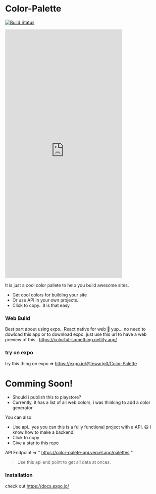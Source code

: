 # Color-Palette
[![Build Status](https://travis-ci.org/joemccann/dillinger.svg?branch=master)](https://travis-ci.org/joemccann/dillinger)


<iframe src="https://appetize.io/embed/bbpc5kjwn10v13gf8nphah3cpg?device=iphone8&scale=100&autoplay=false&orientation=portrait&deviceColor=black" width="378px" height="800px" frameborder="0" scrolling="no"></iframe>


It is just a cool color pallete to help you build awesome sites. 

  - Get cool colors for building your site
  -  Or use API in your own projects.
  - Click to copy.. it is that easy
  
### Web Build

Best part about using expo.. React native for web 🥳  yup... no need to dowload this app or to download expo. just use this url to have a web preview of this.. 
https://colorful-something.netlify.app/

### try on expo 
try this thing on expo => https://expo.io/@tewarig0/Color-Palette


# Comming Soon!

  - Should i publish this to playstore?
  - Currently, it has a list of all web colors, i was thinking to add a color generator

You can also:
  - Use api.. yes you can this is a fully functional project with a API. 😃 i know how to make a backend. 
  - Click to copy
  - Give a star to this repo

API Endpoint =>  " https://color-palete-api.vercel.app/palettes "

> Use this api end point to get all data at onces.






### Installation
check out https://docs.expo.io/



